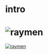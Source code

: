 # intro

# ![raymen](http://data.newdaily.co.kr/data/photos/20170625/art_1498198696.jpg)
[![raymen](http://data.newdaily.co.kr/data/photos/20170625/art_1498198696.jpg)](https://www.youtube.com/watch?v=rBRCMkqBA90)
